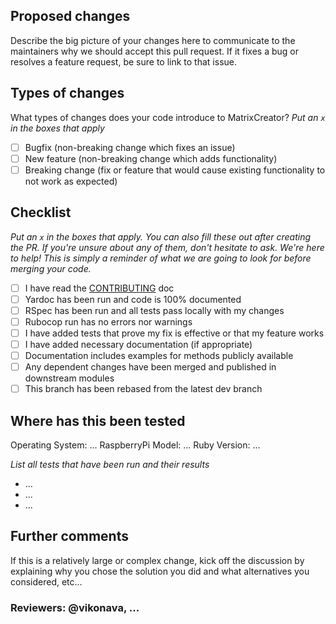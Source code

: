 ## Proposed changes

Describe the big picture of your changes here to communicate to the maintainers why we should accept this pull request. If it fixes a bug or resolves a feature request, be sure to link to that issue.

## Types of changes

What types of changes does your code introduce to MatrixCreator?
_Put an `x` in the boxes that apply_

- [ ] Bugfix (non-breaking change which fixes an issue)
- [ ] New feature (non-breaking change which adds functionality)
- [ ] Breaking change (fix or feature that would cause existing functionality to not work as expected)

## Checklist

_Put an `x` in the boxes that apply. You can also fill these out after creating the PR. If you're unsure about any of them, don't hesitate to ask. We're here to help! This is simply a reminder of what we are going to look for before merging your code._

- [ ] I have read the [CONTRIBUTING](/CONTRIBUTING.md) doc
- [ ] Yardoc has been run and code is 100% documented
- [ ] RSpec has been run and all tests pass locally with my changes
- [ ] Rubocop run has no errors nor warnings
- [ ] I have added tests that prove my fix is effective or that my feature works
- [ ] I have added necessary documentation (if appropriate)
- [ ] Documentation includes examples for methods publicly available
- [ ] Any dependent changes have been merged and published in downstream modules
- [ ] This branch has been rebased from the latest dev branch

## Where has this been tested

Operating System: ...
RaspberryPi Model: ...
Ruby Version: ...

_List all tests that have been run and their results_
* ...
* ...
* ...

## Further comments

If this is a relatively large or complex change, kick off the discussion by explaining why you chose the solution you did and what alternatives you considered, etc...

### Reviewers: @vikonava, ...
